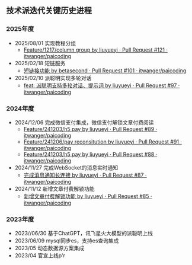 ## 技术派迭代关键历史进程

### 2025年度

- 2025/08/01 实现教程分组
  - [Feature/1217/column group by liuyueyi · Pull Request #121 · itwanger/paicoding](https://github.com/itwanger/paicoding/pull/121/files)
- 2025/02/18 短链服务
  - [短链接功能 by betasecond · Pull Request #101 · itwanger/paicoding](https://github.com/itwanger/paicoding/pull/101)
- 2025/02/10 派聪明实现多轮对话
  - [feat: 派聪明支持多轮对话、提示词 by liuyueyi · Pull Request #97 · itwanger/paicoding](https://github.com/itwanger/paicoding/pull/97)

### 2024年度

- 2024/12/06 完成微信支付集成，微信支付解锁文章付费阅读
  - [Feature/241203/h5 pay by liuyueyi · Pull Request #89 · itwanger/paicoding](https://github.com/itwanger/paicoding/pull/89)
  - [Feature/241206/pay reconsitution by liuyueyi · Pull Request #91 · itwanger/paicoding](https://github.com/itwanger/paicoding/pull/91)
  - [Feature/241203/h5 pay by liuyueyi · Pull Request #88 · itwanger/paicoding](https://github.com/itwanger/paicoding/pull/88)
- 2024/11/27 完成WebSocket的消息实时通知
  - [完成消息通知长连接 by liuyueyi · Pull Request #87 · itwanger/paicoding](https://github.com/itwanger/paicoding/pull/87)
- 2024/11/12 新增文章付费解锁功能
  - [新增文章付费解锁功能 by liuyueyi · Pull Request #85 · itwanger/paicoding](https://github.com/itwanger/paicoding/pull/85)


### 2023年度

- 2023//06/30 基于ChatGPT，讯飞星火大模型的派聪明上线
- 2023/06/09 mysql同步es，支持es查询集成
- 2023/05 动态数据源方案集成
- 2023/04 官宣上线p'r